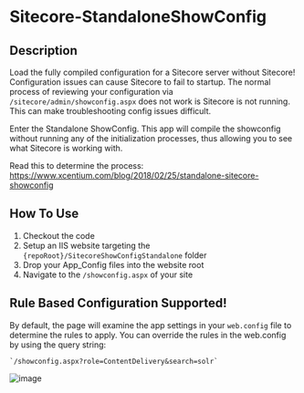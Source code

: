 # Sitecore-StandaloneShowConfig

## Description

Load the fully compiled configuration for a Sitecore server without Sitecore! Configuration issues can cause Sitecore to fail to startup. The normal process of reviewing your configuration via `/sitecore/admin/showconfig.aspx` does not work is Sitecore is not running. This can make troubleshooting config issues difficult.

Enter the Standalone ShowConfig. This app will compile the showconfig without running any of the initialization processes, thus allowing you to see what Sitecore is working with.

Read this to determine the process: https://www.xcentium.com/blog/2018/02/25/standalone-sitecore-showconfig

## How To Use

1. Checkout the code
1. Setup an IIS website targeting the `{repoRoot}/SitecoreShowConfigStandalone` folder
1. Drop your App_Config files into the website root
1. Navigate to the `/showconfig.aspx` of your site

## Rule Based Configuration Supported!

By default, the page will examine the app settings in your `web.config` file to determine the rules to apply. You can override the rules in the web.config by using the query string:

    `/showconfig.aspx?role=ContentDelivery&search=solr`
    
![image](https://user-images.githubusercontent.com/11169161/76663255-78fe2f00-654e-11ea-8f98-8563eda76721.gif)
